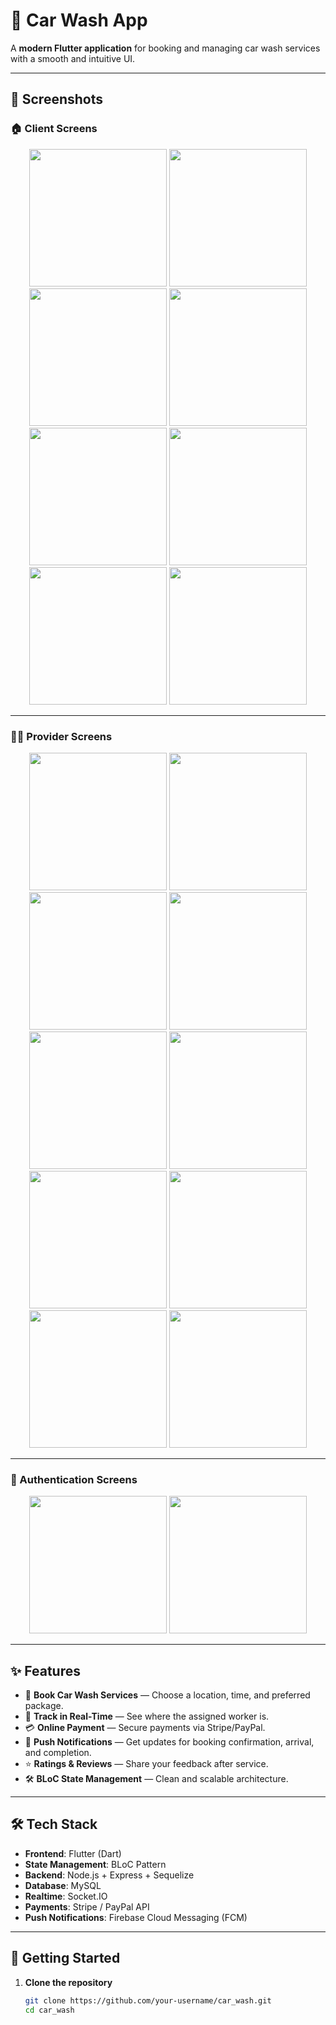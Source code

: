 # 🚗 Car Wash App

A **modern Flutter application** for booking and managing car wash services with a smooth and intuitive UI.

---

## 📸 Screenshots

### 🏠 Client Screens
<p align="center">
  <img src="https://github.com/user-attachments/assets/349ec642-0173-4250-bc44-043ff466d86f" width="220" />
  <img src="https://github.com/user-attachments/assets/d2e80050-feb4-4368-b388-d5c709231194" width="220" />
  <img src="https://github.com/user-attachments/assets/30653d4d-ebd9-46f0-bb6e-a7fadafbc90a" width="220" />
  <img src="https://github.com/user-attachments/assets/0cec2ec1-eca4-4f17-b6ad-a9ce0c72e6f2" width="220" />
  <img src="https://github.com/user-attachments/assets/7a893050-4298-4b22-b633-7532ed8ab76e" width="220" />
  <img src="https://github.com/user-attachments/assets/1f650676-3f69-4be9-bede-4224594d2a7d" width="220" />
  <img src="https://github.com/user-attachments/assets/2e399ac8-b96e-4ebe-9bc5-6cdbed281510" width="220" />
  <img src="https://github.com/user-attachments/assets/7a9d9f52-4ffa-48b6-8f7c-56b972fbe756" width="220" />
</p>

---

### 👨‍🔧 Provider Screens
<p align="center">
  <img src="https://github.com/user-attachments/assets/8ad72519-e7ee-440d-a001-60a2f7727e32" width="220" />
  <img src="https://github.com/user-attachments/assets/1c8b2f8a-626d-4e2a-90cc-7e876917e036" width="220" />
  <img src="https://github.com/user-attachments/assets/1c0fcf62-ce07-4563-9f06-00dde9aaa6c2" width="220" />
  <img src="https://github.com/user-attachments/assets/43dfef34-fcdd-4fd5-a6b7-04411ed4cd75" width="220" />
  <img src="https://github.com/user-attachments/assets/8e031a01-9030-400e-8df5-cb6e3dbc83d0" width="220" />
  <img src="https://github.com/user-attachments/assets/3f0c70ac-e0b0-4530-9d3e-363e473be983" width="220" />
  <img src="https://github.com/user-attachments/assets/6163daf0-ee4e-4ee3-8533-7ab157f088f8" width="220" />
  <img src="https://github.com/user-attachments/assets/e083adb8-3b4e-4a10-9889-b82bdcdcef5a" width="220" />
  <img src="https://github.com/user-attachments/assets/08f795a0-6a43-4185-9abe-b284420aaa4b" width="220" />
  <img src="https://github.com/user-attachments/assets/a8283b02-ccd8-41df-9296-cdfa58ea0de3" width="220" />
</p>

---

### 🔐 Authentication Screens
<p align="center">
  <img src="https://github.com/user-attachments/assets/eaa96aad-293a-4840-9ded-f8e9c6437ee8" width="220" />
  <img src="https://github.com/user-attachments/assets/383df146-18e2-429c-9746-68971d460aba" width="220" />
</p>

---

## ✨ Features

- 🧼 **Book Car Wash Services** — Choose a location, time, and preferred package.
- 📍 **Track in Real-Time** — See where the assigned worker is.
- 💳 **Online Payment** — Secure payments via Stripe/PayPal.
- 📢 **Push Notifications** — Get updates for booking confirmation, arrival, and completion.
- ⭐ **Ratings & Reviews** — Share your feedback after service.
- 🛠 **BLoC State Management** — Clean and scalable architecture.

---

## 🛠 Tech Stack

- **Frontend**: Flutter (Dart)
- **State Management**: BLoC Pattern
- **Backend**: Node.js + Express + Sequelize
- **Database**: MySQL
- **Realtime**: Socket.IO
- **Payments**: Stripe / PayPal API
- **Push Notifications**: Firebase Cloud Messaging (FCM)

---

## 🚀 Getting Started

1. **Clone the repository**
   ```bash
   git clone https://github.com/your-username/car_wash.git
   cd car_wash
